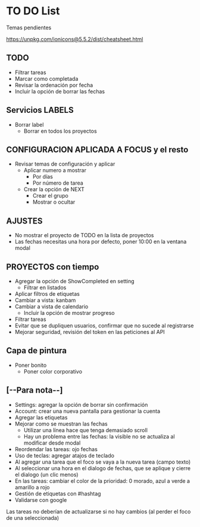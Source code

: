 # TO DO List

Temas pendientes

https://unpkg.com/ionicons@5.5.2/dist/cheatsheet.html

## TODO

- Filtrar tareas
- Marcar como completada
- Revisar la ordenación por fecha
- Incluir la opción de borrar las fechas

## Servicios LABELS

- Borrar label
  - Borrar en todos los proyectos

## CONFIGURACION APLICADA A FOCUS y el resto

- Revisar temas de configuración y aplicar
  - Aplicar numero a mostrar
    - Por días
    - Por número de tarea
  - Crear la opción de NEXT
    - Crear el grupo
    - Mostrar o ocultar

## AJUSTES

- No mostrar el proyecto de TODO en la lista de proyectos
- Las fechas necesitas una hora por defecto, poner 10:00 en la ventana modal

## PROYECTOS con tiempo

- Agregar la opción de ShowCompleted en setting
  - Filtrar en listados
- Aplicar filtros de etiquetas
- Cambiar a vista: kanbam
- Cambiar a vista de calendario
  - Incluir la opción de mostrar progreso
- Filtrar tareas
- Evitar que se dupliquen usuarios, confirmar que no sucede al registrarse
- Mejorar seguridad, revisión del token en las peticiones al API

## Capa de pintura

- Poner bonito
  - Poner color corporativo

## [--Para nota--]

- Settings: agregar la opción de borrar sin confirmación
- Account: crear una nueva pantalla para gestionar la cuenta
- Agregar las etiquetas
- Mejorar como se muestran las fechas
  - Utilizar una línea hace que tenga demasiado scroll
  - Hay un problema entre las fechas: la visible no se actualiza al modificar desde modal
- Reordendar las tareas: ojo fechas
- Uso de teclas: agregar atajos de teclado
- Al agregar una tarea que el foco se vaya a la nueva tarea (campo texto)
- Al seleccionar una hora en el dialogo de fechas, que se aplique y cierre el dialogo (un clic menos)
- En las tareas: cambiar el color de la prioridad: 0 morado, azul a verde a amarillo a rojo
- Gestión de etiquetas con #hashtag
- Validarse con google

Las tareas no deberían de actualizarse si no hay cambios (al perder el foco de una seleccionada)
